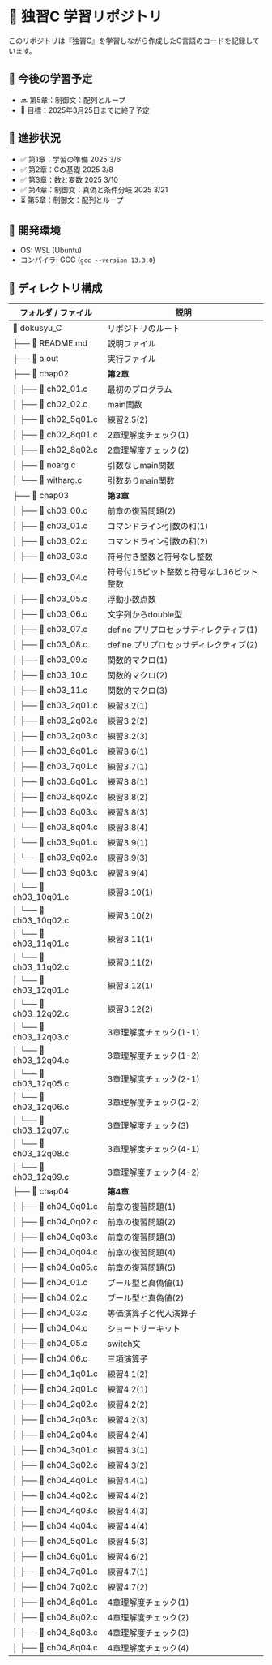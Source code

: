 # 📘 独習C 学習リポジトリ

このリポジトリは『独習C』を学習しながら作成したC言語のコードを記録しています。

## 🎯 今後の学習予定
- 🔜 第5章：制御文：配列とループ
- 📌 目標：2025年3月25日までに終了予定

## 📖 進捗状況
- ✅ 第1章：学習の準備 2025 3/6
- ✅ 第2章：Cの基礎 2025 3/8
- ✅ 第3章：数と変数 2025 3/10
- ✅ 第4章：制御文：真偽と条件分岐 2025 3/21
- ⏳ 第5章：制御文：配列とループ

## 🔧 開発環境
- OS: WSL (Ubuntu)
- コンパイラ: GCC (`gcc --version 13.3.0`)

## 📂 ディレクトリ構成
| フォルダ / ファイル | 説明 |
|----------------|-----------------------------------|
| 📂 dokusyu_C | リポジトリのルート |
| ├── 📄 README.md | 説明ファイル |
| ├── 🚀 a.out | 実行ファイル |
| ├── 📂 chap02 | **第2章** |
| │   ├── 📄 ch02_01.c | 最初のプログラム |
| │   ├── 📄 ch02_02.c | main関数 |
| │   ├── 📄 ch02_5q01.c | 練習2.5(2)|
| │   ├── 📄 ch02_8q01.c | 2章理解度チェック(1)|
| │   ├── 📄 ch02_8q02.c | 2章理解度チェック(2)|
| │   ├── 📄 noarg.c | 引数なしmain関数 |
| │   └── 📄 witharg.c | 引数ありmain関数 |
| ├── 📂 chap03 | **第3章** |
| │   ├── 📄 ch03_00.c | 前章の復習問題(2) |
| │   ├── 📄 ch03_01.c | コマンドライン引数の和(1) |
| │   ├── 📄 ch03_02.c | コマンドライン引数の和(2) |
| │   ├── 📄 ch03_03.c | 符号付き整数と符号なし整数 |
| │   ├── 📄 ch03_04.c | 符号付16ビット整数と符号なし16ビット整数 |
| │   ├── 📄 ch03_05.c | 浮動小数点数 |
| │   ├── 📄 ch03_06.c | 文字列からdouble型 |
| │   ├── 📄 ch03_07.c | define プリプロセッサディレクティブ(1)|
| │   ├── 📄 ch03_08.c | define プリプロセッサディレクティブ(2)|
| │   ├── 📄 ch03_09.c | 関数的マクロ(1)|
| │   ├── 📄 ch03_10.c | 関数的マクロ(2)|
| │   ├── 📄 ch03_11.c | 関数的マクロ(3)|
| │   ├── 📄 ch03_2q01.c | 練習3.2(1) |
| │   ├── 📄 ch03_2q02.c | 練習3.2(2) |
| │   ├── 📄 ch03_2q03.c | 練習3.2(3) |
| │   ├── 📄 ch03_6q01.c | 練習3.6(1) |
| │   ├── 📄 ch03_7q01.c | 練習3.7(1) |
| │   ├── 📄 ch03_8q01.c | 練習3.8(1) |
| │   ├── 📄 ch03_8q02.c | 練習3.8(2) |
| │   ├── 📄 ch03_8q03.c | 練習3.8(3) |
| │   └── 📄 ch03_8q04.c | 練習3.8(4) |
| │   └── 📄 ch03_9q01.c | 練習3.9(1) |
| │   └── 📄 ch03_9q02.c | 練習3.9(3) |
| │   └── 📄 ch03_9q03.c | 練習3.9(4) |
| │   └── 📄 ch03_10q01.c | 練習3.10(1) |
| │   └── 📄 ch03_10q02.c | 練習3.10(2) |
| │   └── 📄 ch03_11q01.c | 練習3.11(1) |
| │   └── 📄 ch03_11q02.c | 練習3.11(2) |
| │   └── 📄 ch03_12q01.c | 練習3.12(1) |
| │   └── 📄 ch03_12q02.c | 練習3.12(2) |
| │   └── 📄 ch03_12q03.c | 3章理解度チェック(1-1) |
| │   └── 📄 ch03_12q04.c | 3章理解度チェック(1-2) |
| │   └── 📄 ch03_12q05.c | 3章理解度チェック(2-1) |
| │   └── 📄 ch03_12q06.c | 3章理解度チェック(2-2) |
| │   └── 📄 ch03_12q07.c | 3章理解度チェック(3) |
| │   └── 📄 ch03_12q08.c | 3章理解度チェック(4-1) |
| │   └── 📄 ch03_12q09.c | 3章理解度チェック(4-2) |
| ├── 📂 chap04 | **第4章** |
| │   ├── 📄 ch04_0q01.c | 前章の復習問題(1) |
| │   ├── 📄 ch04_0q02.c | 前章の復習問題(2) |
| │   ├── 📄 ch04_0q03.c | 前章の復習問題(3) |
| │   ├── 📄 ch04_0q04.c | 前章の復習問題(4) |
| │   ├── 📄 ch04_0q05.c | 前章の復習問題(5) |
| │   ├── 📄 ch04_01.c | ブール型と真偽値(1)|
| │   ├── 📄 ch04_02.c | ブール型と真偽値(2)|
| │   ├── 📄 ch04_03.c | 等価演算子と代入演算子|
| │   ├── 📄 ch04_04.c | ショートサーキット|
| │   ├── 📄 ch04_05.c | switch文|
| │   ├── 📄 ch04_06.c | 三項演算子|
| │   ├── 📄 ch04_1q01.c | 練習4.1(2) |
| │   ├── 📄 ch04_2q01.c | 練習4.2(1) |
| │   ├── 📄 ch04_2q02.c | 練習4.2(2) |
| │   ├── 📄 ch04_2q03.c | 練習4.2(3) |
| │   ├── 📄 ch04_2q04.c | 練習4.2(4) |
| │   ├── 📄 ch04_3q01.c | 練習4.3(1) |
| │   ├── 📄 ch04_3q02.c | 練習4.3(2) |
| │   ├── 📄 ch04_4q01.c | 練習4.4(1) |
| │   ├── 📄 ch04_4q02.c | 練習4.4(2) |
| │   ├── 📄 ch04_4q03.c | 練習4.4(3) |
| │   ├── 📄 ch04_4q04.c | 練習4.4(4) |
| │   ├── 📄 ch04_5q01.c | 練習4.5(3) |
| │   ├── 📄 ch04_6q01.c | 練習4.6(2) |
| │   ├── 📄 ch04_7q01.c | 練習4.7(1) |
| │   ├── 📄 ch04_7q02.c | 練習4.7(2) |
| │   ├── 📄 ch04_8q01.c | 4章理解度チェック(1)|
| │   ├── 📄 ch04_8q02.c | 4章理解度チェック(2)|
| │   ├── 📄 ch04_8q03.c | 4章理解度チェック(3)|
| │   ├── 📄 ch04_8q04.c | 4章理解度チェック(4)|
